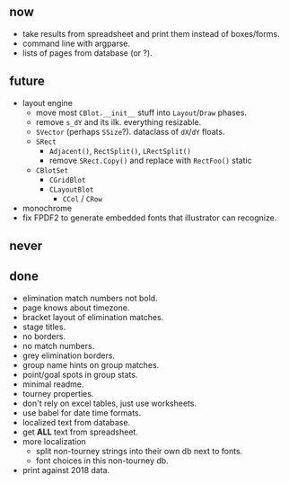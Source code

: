 ## now

- take results from spreadsheet and print them instead of boxes/forms.
- command line with argparse.
- lists of pages from database (or ?).

## future

- layout engine
	- move most `CBlot.__init__` stuff into `Layout`/`Draw` phases.
	- remove `s_dY` and its ilk. everything resizable.
	- `SVector` (perhaps `SSize`?). dataclass of `dX`/`dY` floats.
    - `SRect`
		- `Adjacent()`, `RectSplit()`, `LRectSplit()`
		- remove `SRect.Copy()` and replace with `RectFoo()` static
	- `CBlotSet`
		- `CGridBlot`
		- `CLayoutBlot`
			- `CCol` / `CRow`
- monochrome
- fix FPDF2 to generate embedded fonts that illustrator can recognize.

## never


## done

- elimination match numbers not bold.
- page knows about timezone.
- bracket layout of elimination matches.
- stage titles.
- no borders.
- no match numbers.
- grey elimination borders.
- group name hints on group matches.
- point/goal spots in group stats.
- minimal readme.
- tourney properties.
- don't rely on excel tables, just use worksheets.
- use babel for date time formats.
- localized text from database.
- get **ALL** text from spreadsheet.
- more localization
	- split non-tourney strings into their own db next to fonts.
	- font choices in this non-tourney db.
- print against 2018 data.
